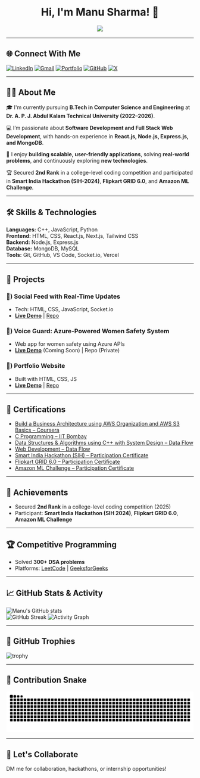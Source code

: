 <!-- Typing effect banner -->
<h1 align="center">
  Hi, I'm Manu Sharma! 👋
</h1>
<p align="center">
  <img src="https://readme-typing-svg.demolab.com?font=Fira+Code&weight=500&size=24&pause=1000&color=36BCF7&center=true&vCenter=true&width=500&lines=Aspiring+Full+Stack+Developer;C%2B%2B+%26+Web+Developer;DSA+Enthusiast;Always+Learning+New+Technologies">
</p>

---

## 🌐 **Connect With Me**

[![LinkedIn](https://img.shields.io/badge/LinkedIn-0077B5?style=for-the-badge&logo=linkedin&logoColor=white)](https://www.linkedin.com/in/manu-sharma8218/)
[![Gmail](https://img.shields.io/badge/Gmail-D14836?style=for-the-badge&logo=gmail&logoColor=white)](mailto:manusharma8164@gmail.com)
[![Portfolio](https://img.shields.io/badge/Portfolio-000000?style=for-the-badge&logo=react&logoColor=white)](https://my-portfolio1-flame-phi.vercel.app)
[![GitHub](https://img.shields.io/badge/GitHub-100000?style=for-the-badge&logo=github&logoColor=white)](https://github.com/ManuSharma82)
[![X](https://img.shields.io/badge/Twitter(X)-000000?style=for-the-badge&logo=x&logoColor=white)](https://x.com/ManuSharma1229)

---

## 👨‍💻 About Me

🎓 I'm currently pursuing **B.Tech in Computer Science and Engineering** at **Dr. A. P. J. Abdul Kalam Technical University (2022–2026)**.

💻 I’m passionate about **Software Development and Full Stack Web Development**, with hands-on experience in **React.js, Node.js, Express.js, and MongoDB**.

🚀 I enjoy **building scalable, user-friendly applications**, solving **real-world problems**, and continuously exploring **new technologies**.

🏆 Secured **2nd Rank** in a college-level coding competition and participated in **Smart India Hackathon (SIH-2024)**, **Flipkart GRID 6.0**, and **Amazon ML Challenge**.

---

## 🛠 **Skills & Technologies**

**Languages:** C++, JavaScript, Python  
**Frontend:** HTML, CSS, React.js, Next.js, Tailwind CSS  
**Backend:** Node.js, Express.js  
**Database:** MongoDB, MySQL  
**Tools:** Git, GitHub, VS Code, Socket.io, Vercel  

---

## 📂 **Projects**

### 🚀) **Social Feed with Real-Time Updates**
- Tech: HTML, CSS, JavaScript, Socket.io  
- **[Live Demo](https://infinite-scroll-social-feed-with-re-eta.vercel.app)** | [Repo](https://github.com/ManuSharma82/infinite-scroll-social-feed)

### 🚀) **Voice Guard: Azure-Powered Women Safety System**
- Web app for women safety using Azure APIs  
- **[Live Demo](https://my-portfolio1-flame-phi.vercel.app)** (Coming Soon) | Repo (Private)

### 🚀) **Portfolio Website**
- Built with HTML, CSS, JS  
- **[Live Demo](https://my-portfolio1-flame-phi.vercel.app)** | [Repo](https://github.com/ManuSharma82)

---

## 📜 Certifications  

- [Build a Business Architecture using AWS Organization and AWS S3 Basics – Coursera](https://drive.google.com/file/d/1a0FF7BknbNlaNUxbQ01XsomLoHmoeejC/view?usp=drive_link)  
- [C Programming – IIT Bombay](https://drive.google.com/file/d/1QSBN5wbPwUohjCZV_sSdFCL8wyo47i8A/view)  
- [Data Structures & Algorithms using C++ with System Design – Data Flow](https://drive.google.com/file/d/1AkGfwKOLUW3PXvxAI6rKU12tyZ3YaxRZ/view?usp=sharing)  
- [Web Development – Data Flow](https://drive.google.com/file/d/1vEiSD6mkOEAAV4hxwAJ1NovSeVPSP7Sl/view?usp=drive_link)  
- [Smart India Hackathon (SIH) – Participation Certificate](https://drive.google.com/file/d/1rRUiaodLluc0z-icqHAwe5O2wfFJls7A/view?usp=sharing)  
- [Flipkart GRID 6.0 – Participation Certificate](https://drive.google.com/file/d/1A_jmB5B1X4Fnc2nlkj7NVDF-JWLgCMVd/view?usp=drive_link)  
- [Amazon ML Challenge – Participation Certificate](https://drive.google.com/file/d/1WzZHy7ovb0aFfH41x-QXqXHJ28nycQ0e/view?usp=drive_link)

---

## 🏅 Achievements  
- Secured **2nd Rank** in a college-level coding competition (2025)  
- Participant: **Smart India Hackathon (SIH 2024)**, **Flipkart GRID 6.0**, **Amazon ML Challenge**  

---

## 🏆 **Competitive Programming**
- Solved **300+ DSA problems**  
- Platforms: [LeetCode](https://leetcode.com/u/manu-sharma/) | [GeeksforGeeks](https://www.geeksforgeeks.org/user/manusharrobi/)

---

## 📈 **GitHub Stats & Activity**

![Manu's GitHub stats](https://github-readme-stats.vercel.app/api?username=ManuSharma82&show_icons=true&theme=radical)  
![GitHub Streak](https://github-readme-streak-stats.herokuapp.com/?user=ManuSharma82&theme=radical&hide_border=true) 
![Activity Graph](https://github-readme-activity-graph.vercel.app/graph?username=ManuSharma82&theme=react-dark)

---

## 🏅 **GitHub Trophies**
![trophy](https://github-profile-trophy.vercel.app/?username=ManuSharma82&theme=radical&no-frame=true&row=1&column=7)

---

## 🐍 **Contribution Snake**
![snake gif](https://github.com/ManuSharma82/ManuSharma82/blob/output/github-contribution-grid-snake.svg)

---


## 🤝 **Let's Collaborate**
DM me for collaboration, hackathons, or internship opportunities!


